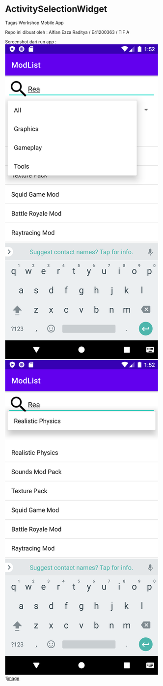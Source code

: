 # ActivitySelectionWidget
 Tugas Workshop Mobile App
 
 Repo ini dibuat oleh :
 Alfian Ezza Raditya / E41200363 / TIF A
 
 Screenshot dari run app :
 ![image](https://github.com/rianejakk/ActivitySelectionWidget/blob/main/spinner.png)
 ![image](https://github.com/rianejakk/ActivitySelectionWidget/blob/main/autocomplete.png)
 1[image](https://github.com/rianejakk/ActivitySelectionWidget/blob/main/filter.png)
